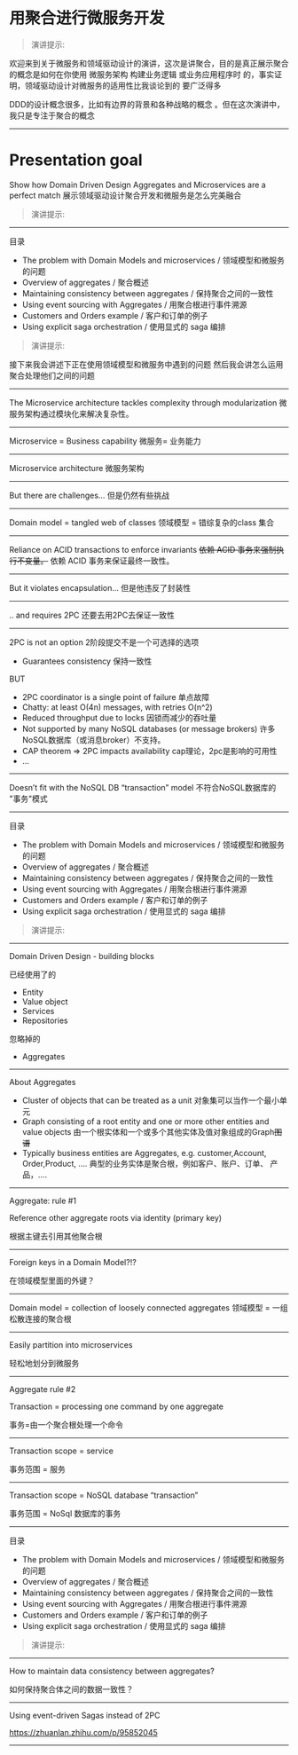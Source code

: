 # 用聚合进行微服务开发


> 演讲提示:

欢迎来到关于微服务和领域驱动设计的演讲，这次是讲聚合，目的是真正展示聚合的概念是如何在你使用 微服务架构 构建业务逻辑 或业务应用程序时 的，事实证明，领域驱动设计对微服务的适用性比我谈论到的  要广泛得多

DDD的设计概念很多，比如有边界的背景和各种战略的概念 。但在这次演讲中，我只是专注于聚合的概念

---

# Presentation goal 

Show how Domain Driven Design Aggregates and Microservices are a perfect match
展示领域驱动设计聚合开发和微服务是怎么完美融合

> 演讲提示:



---
目录

- The problem with Domain Models and microservices / 领域模型和微服务的问题
- Overview of aggregates / 聚合概述
- Maintaining consistency between aggregates / 保持聚合之间的一致性
- Using event sourcing with Aggregates / 用聚合根进行事件溯源
- Customers and Orders example / 客户和订单的例子
- Using explicit saga orchestration / 使用显式的 saga 编排

> 演讲提示:

接下来我会讲述下正在使用领域模型和微服务中遇到的问题
然后我会讲怎么运用聚合处理他们之间的问题


---

The Microservice architecture tackles complexity through modularization
微服务架构通过模块化来解决复杂性。



---
Microservice = Business capability
微服务= 业务能力

---

Microservice architecture
微服务架构


---

But there are challenges…
但是仍然有些挑战

---

Domain model = tangled web of classes
领域模型 = 错综复杂的class 集合

---
Reliance on ACID transactions to enforce invariants
~~依赖 ACID 事务来强制执行不变量。~~
依赖 ACID 事务来保证最终一致性。

---
But it violates encapsulation…
但是他违反了封装性

---
.. and requires 2PC
还要去用2PC去保证一致性

---
2PC is not an option
2阶段提交不是一个可选择的选项

- Guarantees consistency 保持一致性

BUT

- 2PC coordinator is a single point of failure  单点故障
- Chatty: at least O(4n) messages, with retries O(n^2) 
- Reduced throughput due to locks  因锁而减少的吞吐量 
- Not supported by many NoSQL databases (or message brokers) 许多NoSQL数据库（或消息broker）不支持。
-  CAP theorem => 2PC impacts availability cap理论，2pc是影响的可用性
- ...

---
Doesn’t fit with the NoSQL DB “transaction” model
不符合NoSQL数据库的 "事务"模式

---
目录

- The problem with Domain Models and microservices / 领域模型和微服务的问题
- Overview of aggregates / 聚合概述
- Maintaining consistency between aggregates / 保持聚合之间的一致性
- Using event sourcing with Aggregates / 用聚合根进行事件溯源
- Customers and Orders example / 客户和订单的例子
- Using explicit saga orchestration / 使用显式的 saga 编排

> 演讲提示:


---

Domain Driven Design - building blocks

已经使用了的
- Entity 
- Value object 
- Services 
- Repositories 

忽略掉的
- Aggregates
---
About Aggregates

- Cluster of objects that can be treated as a unit
	对象集可以当作一个最小单元
- Graph consisting of a root entity and one or more other entities and value objects
	由一个根实体和一个或多个其他实体及值对象组成的Graph~~图谱~~
- Typically business entities are Aggregates, e.g. customer,Account, Order,Product, ….
典型的业务实体是聚合根，例如客户、账户、订单、 产品，....

---
Aggregate: rule #1

Reference other aggregate roots via identity (primary key) 

根据主键去引用其他聚合根

---
Foreign keys in a Domain Model?!?

在领域模型里面的外键？

---

Domain model = collection of loosely connected aggregates
领域模型 = 一组松散连接的聚合根

---
Easily partition into microservices

轻松地划分到微服务


---
Aggregate rule #2

Transaction = processing one command by one aggregate

事务=由一个聚合根处理一个命令

---
Transaction scope = service

事务范围 =  服务

---

Transaction scope = NoSQL database “transaction”

事务范围 =  NoSql 数据库的事务

---

目录

- The problem with Domain Models and microservices / 领域模型和微服务的问题
- Overview of aggregates / 聚合概述
- Maintaining consistency between aggregates / 保持聚合之间的一致性
- Using event sourcing with Aggregates / 用聚合根进行事件溯源
- Customers and Orders example / 客户和订单的例子
- Using explicit saga orchestration / 使用显式的 saga 编排

> 演讲提示:

---

How to maintain data consistency between aggregates?

如何保持聚合体之间的数据一致性？

---
Using event-driven Sagas instead of 2PC


https://zhuanlan.zhihu.com/p/95852045

---
